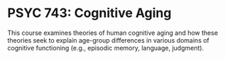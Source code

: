 # PSYC 743: Cognitive Aging

This course examines theories of human cognitive aging and how these theories seek to explain age-group differences in various domains of cognitive functioning (e.g., episodic memory, language, judgment).